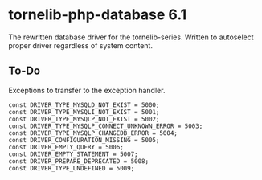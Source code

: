 # tornelib-php-database 6.1

The rewritten database driver for the tornelib-series.
Written to autoselect proper driver regardless of system content. 


## To-Do

Exceptions to transfer to the exception handler.

	const DRIVER_TYPE_MYSQLD_NOT_EXIST = 5000;
	const DRIVER_TYPE_MYSQLI_NOT_EXIST = 5001;
	const DRIVER_TYPE_MYSQLP_NOT_EXIST = 5002;
	const DRIVER_TYPE_MYSQLP_CONNECT_UNKNOWN_ERROR = 5003;
	const DRIVER_TYPE_MYSQLP_CHANGEDB_ERROR = 5004;
	const DRIVER_CONFIGURATION_MISSING = 5005;
	const DRIVER_EMPTY_QUERY = 5006;
	const DRIVER_EMPTY_STATEMENT = 5007;
	const DRIVER_PREPARE_DEPRECATED = 5008;
	const DRIVER_TYPE_UNDEFINED = 5009;
